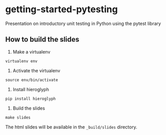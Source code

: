 getting-started-pytesting
=========================

Presentation on introductory unit testing in Python using the pytest library


How to build the slides
-----------------------
1. Make a virtualenv

  `virtualenv env`
    
1. Activate the virtualenv

  `source env/bin/activate`

1. Install hieroglyph

  `pip install hieroglyph`

1. Build the slides

  `make slides`

The html slides will be available in the `_build/slides` directory.
